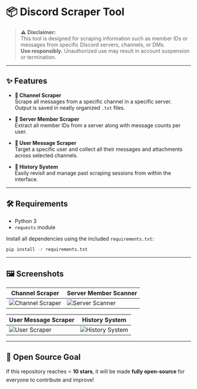 # 📦 Discord Scraper Tool

> ⚠️ **Disclaimer:**  
> This tool is designed for scraping information such as member IDs or messages from specific Discord servers, channels, or DMs.  
> **Use responsibly.** Unauthorized use may result in account suspension or termination.

---

## ✨ Features

- **🔗 Channel Scraper**  
  Scrape all messages from a specific channel in a specific server.  
  Output is saved in neatly organized `.txt` files.

- **👥 Server Member Scraper**  
  Extract all member IDs from a server along with message counts per user.

- **🎯 User Message Scraper**  
  Target a specific user and collect all their messages and attachments across selected channels.

- **📁 History System**  
  Easily revisit and manage past scraping sessions from within the interface.

---

## 🛠️ Requirements

- Python 3  
- `requests` module

Install all dependencies using the included `requirements.txt`:

```bash
pip install -r requirements.txt
```

---

## 🖼️ Screenshots

| Channel Scraper | Server Member Scanner |
|-----------------|------------------------|
| ![Channel Scraper](https://github.com/user-attachments/assets/771fb8a8-c1a2-47ca-bb72-3ad56c8a8160) | ![Server Scanner](https://github.com/user-attachments/assets/74f1937a-6358-465c-87c7-dbeb3529834f) |

| User Message Scraper | History System |
|----------------------|----------------|
| ![User Scraper](https://github.com/user-attachments/assets/2790af9d-6e57-420e-a49a-810e6092d1e5) | ![History System](https://github.com/user-attachments/assets/5bc25c3d-7cf7-4d03-a066-504956764dbc) |

---

## 🚀 Open Source Goal

If this repository reaches ⭐ **10 stars**, it will be made **fully open-source** for everyone to contribute and improve!
